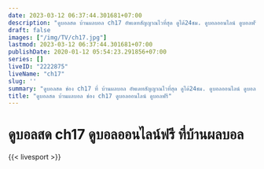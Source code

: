 ```yaml
---
date: 2023-03-12 06:37:44.301681+07:00
description: "ดูบอลสด บ้านผลบอล ch17 อัพเดทสัญญาณไวที่สุด ดูได้24ชม. ดูบอลออนไลน์ ดูบอลฟรี"
draft: false
images: ["/img/TV/ch17.jpg"]
lastmod: 2023-03-12 06:37:44.301681+07:00
publishDate: 2020-01-12 05:54:23.291856+07:00
series: []
liveID: "2222875"
liveName: "ch17"
slug: ''
summary: "ดูบอลสด ช่อง ch17 ที่ บ้านผลบอล อัพเดทสัญญาณไวที่สุด ดูได้24ชม. ดูบอลออนไลน์ ดูบอลฟรี"
title: "ดูบอลสด บ้านผลบอล ช่อง ch17 ดูบอลออนไลน์ ดูบอลฟรี"
---
```


# ดูบอลสด ch17 ดูบอลออนไลน์ฟรี ที่บ้านผลบอล

{{< livesport >}}
